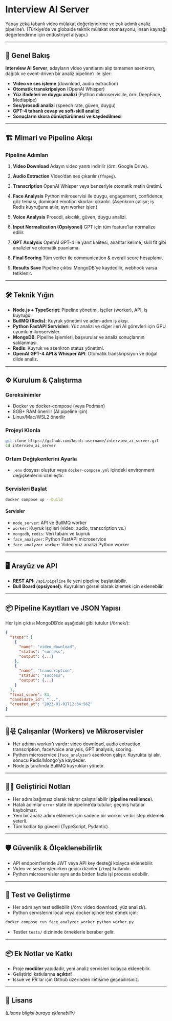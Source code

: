 # Interview AI Server

Yapay zeka tabanlı video mülakat değerlendirme ve çok adımlı analiz pipeline’ı. (Türkiye’de ve globalde teknik mülakat otomasyonu, insan kaynağı değerlendirme için endüstriyel altyapı.)

---

## 🚀 Genel Bakış

**Interview AI Server**, adayların video yanıtlarını alıp tamamen asenkron, dağıtık ve event-driven bir analiz pipeline’ı ile işler:

* **Video ve ses işleme** (download, audio extraction)
* **Otomatik transkripsiyon** (OpenAI Whisper)
* **Yüz ifadeleri ve duygu analizi** (Python mikroservis ile, örn: DeepFace, Mediapipe)
* **Ses/prosodi analizi** (speech rate, güven, duygu)
* **GPT-4 tabanlı cevap ve soft-skill analizi**
* **Sonuçların skora dönüştürülmesi ve kaydedilmesi**

---

## 🏗️ Mimari ve Pipeline Akışı

### Pipeline Adımları

1. **Video Download**
   Adayın video yanıtı indirilir (örn: Google Drive).

2. **Audio Extraction**
   Video’dan ses çıkarılır (`ffmpeg`).

3. **Transcription**
   OpenAI Whisper veya benzeriyle otomatik metin üretimi.

4. **Face Analysis**
   Python mikroservisi ile duygu, engagement, confidence, göz teması, dominant emotion skorları çıkarılır.
   (Asenkron çalışır; iş Redis kuyruğuna atılır, ayrı worker işler.)

5. **Voice Analysis**
   Prosodi, akıcılık, güven, duygu analizi.

6. **Input Normalization (Opsiyonel)**
   GPT için tüm feature’lar normalize edilir.

7. **GPT Analysis**
   OpenAI GPT-4 ile yanıt kalitesi, anahtar kelime, skill fit gibi analizler ve otomatik puanlama.

8. **Final Scoring**
   Tüm veriler ile communication & overall score hesaplanır.

9. **Results Save**
   Pipeline çıktısı MongoDB’ye kaydedilir, webhook varsa tetiklenir.

---

## 🛠️ Teknik Yığın

* **Node.js + TypeScript**: Pipeline yönetimi, işçiler (worker), API, iş kuyruğu.
* **BullMQ (Redis)**: Kuyruk yönetimi ve adım-adım iş akışı.
* **Python FastAPI Servisleri**: Yüz analizi ve diğer ileri AI görevleri için GPU uyumlu mikroservisler.
* **MongoDB**: Pipeline işlemleri, başvurular ve analiz sonuçlarının saklanması.
* **Redis**: Kuyruk ve asenkron status yönetimi.
* **OpenAI GPT-4 API & Whisper API**: Otomatik transkripsiyon ve doğal dilde analiz.

---

## ⚙️ Kurulum & Çalıştırma

### Gereksinimler

* Docker ve docker-compose (veya Podman)
* 8GB+ RAM önerilir (AI pipeline için)
* Linux/Mac/WSL2 önerilir

### Projeyi Klonla

```bash
git clone https://github.com/kendi-username/interview_ai_server.git
cd interview_ai_server
```

### Ortam Değişkenlerini Ayarla

* `.env` dosyası oluştur veya `docker-compose.yml` içindeki environment değişkenlerini özelleştir.

### Servisleri Başlat

```bash
docker compose up --build
```

#### Servisler

* `node_server`: API ve BullMQ worker
* `worker`: Kuyruk işçileri (video, audio, transcription vs.)
* `mongodb`, `redis`: Veri tabanı ve kuyruk
* `face_analyzer`: Python FastAPI microservice
* `face_analyzer_worker`: Video yüz analizi Python worker

---

## 🖥️ Arayüz ve API

* **REST API:** `/api/pipeline` ile yeni pipeline başlatılabilir.
* **Bull Board (opsiyonel):** Kuyrukları görsel olarak izlemek için eklenebilir.

---

## 📦 Pipeline Kayıtları ve JSON Yapısı

Her işin çıktısı MongoDB’de aşağıdaki gibi tutulur (/örnek/):

```json
{
  "steps": [
    {
      "name": "video_download",
      "status": "success",
      "output": {...}
    },
    {
      "name": "transcription",
      "status": "success",
      "output": {...}
    }
  ],
  "final_score": 83,
  "candidate_id": "...",
  "created_at": "2023-01-01T12:34:56Z"
}
```

---

## 👷️‍븏 Çalışanlar (Workers) ve Mikroservisler

* Her adımın worker’ı vardır: video download, audio extraction, transcription, face/voice analysis, GPT analysis, scoring.
* Python microservice (`face_analyzer`) asenkron çalışır. Kuyrukta işi alır, sonucu Redis/Mongo’ya kaydeder.
* Node.js tarafında BullMQ kuyrukları yönetir.

---

## 🧑‍💻 Geliştirici Notları

* Her adım bağımsız olarak tekrar çalıştırılabilir (**pipeline resilience**).
* Hatalı adımlar `error` state ile pipeline’da tutulur; geçmiş hatalar kaybolmaz.
* Yeni bir analiz adımı eklemek için sadece bir worker ve bir step eklemek yeterli.
* Tüm kodlar tip güvenli (TypeScript, Pydantic).

---

## 🛡️ Güvenlik & Ölçeklenebilirlik

* API endpoint’lerinde JWT veya API key desteği kolayca eklenebilir.
* Video ve sesler işlenirken geçici dizinler (`/tmp`) kullanılır.
* Python microservisler aynı anda birden fazla işi process edebilir.

---

## 🧪 Test ve Geliştirme

* Her adım ayrı test edilebilir (/örn: video download, yüz analizi/).
* Python servislerini local veya docker içinde test etmek için:

```bash
docker compose run face_analyzer_worker python worker.py
```

* Testler `tests/` dizininde örneklerle beraber gelir.

---

## 📦 Ek Notlar ve Katkı

* Proje **modüler** yapıdadir, yeni analiz servisleri kolayca eklenebilir.
* Geliştirici katkılarına **açıktır!**
* Issue ve PR’lar için Github üzerinden iletişime geçebilirsiniz.

---

## 📄 Lisans

*(Lisans bilgisi buraya eklenebilir)*
